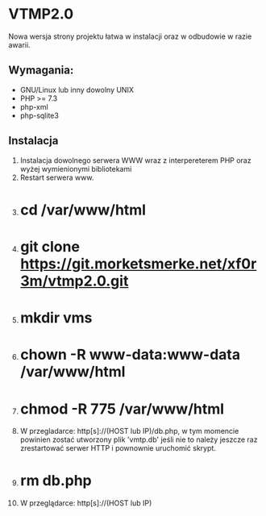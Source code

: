 # VTMP2.0

Nowa wersja strony projektu łatwa w instalacji oraz w odbudowie w razie awarii.

## Wymagania:

* GNU/Linux lub inny dowolny UNIX
* PHP >= 7.3
* php-xml
* php-sqlite3

## Instalacja

1. Instalacja dowolnego serwera WWW wraz z interpereterem PHP oraz wyżej wymienionymi bibliotekami
2. Restart serwera www.
3. # cd /var/www/html
4. # git clone https://git.morketsmerke.net/xf0r3m/vtmp2.0.git
5. # mkdir vms
6. # chown -R www-data:www-data /var/www/html
7. # chmod -R 775 /var/www/html
8. W przegladarce: http[s]://(HOST lub IP)/db.php, w tym momencie powinien zostać utworzony plik 'vmtp.db'
	jeśli nie to należy jeszcze raz zrestartować serwer HTTP i pownownie uruchomić skrypt.
9. # rm db.php
10. W przeglądarce: http[s]://(HOST lub IP)
 
